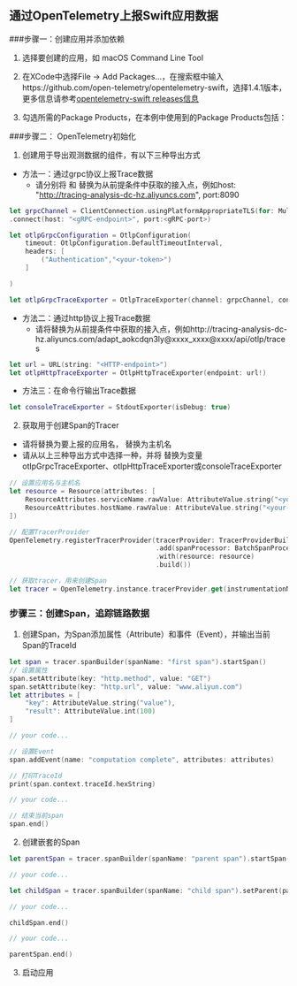 ## 通过OpenTelemetry上报Swift应用数据

###步骤一：创建应用并添加依赖
1. 选择要创建的应用，如 macOS Command Line Tool

2. 在XCode中选择File -> Add Packages...，在搜索框中输入https://github.com/open-telemetry/opentelemetry-swift，选择1.4.1版本，更多信息请参考[opentelemetry-swift releases信息](https://github.com/open-telemetry/opentelemetry-swift/releases) 

3. 勾选所需的Package Products，在本例中使用到的Package Products包括：

###步骤二： OpenTelemetry初始化
1. 创建用于导出观测数据的组件，有以下三种导出方式
- 方法一：通过grpc协议上报Trace数据
    - 请分别将 <gRPC-endpoint> 和 <gRPC-port> 替换为从前提条件中获取的接入点，例如host: "http://tracing-analysis-dc-hz.aliyuncs.com", port:8090
```swift
let grpcChannel = ClientConnection.usingPlatformAppropriateTLS(for: MultiThreadedEventLoopGroup(numberOfThreads:1))
.connect(host: "<gRPC-endpoint>", port:<gRPC-port>)

let otlpGrpcConfiguration = OtlpConfiguration(
    timeout: OtlpConfiguration.DefaultTimeoutInterval,
    headers: [
        ("Authentication","<your-token>")
    ]

)

let otlpGrpcTraceExporter = OtlpTraceExporter(channel: grpcChannel, config: otlpGrpcConfiguration)
```

- 方法二：通过http协议上报Trace数据
   - 请将<HTTP-endpoint>替换为从前提条件中获取的接入点，例如http://tracing-analysis-dc-hz.aliyuncs.com/adapt_aokcdqn3ly@xxxx_xxxx@xxxx/api/otlp/traces
   
```swift
let url = URL(string: "<HTTP-endpoint>")
let otlpHttpTraceExporter = OtlpHttpTraceExporter(endpoint: url!)
```

- 方法三：在命令行输出Trace数据
```swift
let consoleTraceExporter = StdoutExporter(isDebug: true)
```

2. 获取用于创建Span的Tracer
- 请将<your-service-name>替换为要上报的应用名，<your-host-name> 替换为主机名
- 请从以上三种导出方式中选择一种，并将<trace-exporter> 替换为变量otlpGrpcTraceExporter、otlpHttpTraceExporter或consoleTraceExporter
```swift
// 设置应用名与主机名
let resource = Resource(attributes: [
    ResourceAttributes.serviceName.rawValue: AttributeValue.string("<your-service-name>"),
    ResourceAttributes.hostName.rawValue: AttributeValue.string("<your-host-name>")
])

// 配置TracerProvider
OpenTelemetry.registerTracerProvider(tracerProvider: TracerProviderBuilder()
                                     .add(spanProcessor: BatchSpanProcessor(spanExporter: <trace-exporter>)) // 通过gRPC协议上报至链路追踪
                                     .with(resource: resource)
                                     .build())

// 获取tracer，用来创建Span
let tracer = OpenTelemetry.instance.tracerProvider.get(instrumentationName: "instrumentation-library-name", instrumentationVersion: "1.0.0")
```

### 步骤三：创建Span，追踪链路数据
1. 创建Span，为Span添加属性（Attribute）和事件（Event），并输出当前Span的TraceId
```swift
let span = tracer.spanBuilder(spanName: "first span").startSpan()
// 设置属性
span.setAttribute(key: "http.method", value: "GET")
span.setAttribute(key: "http.url", value: "www.aliyun.com")
let attributes = [
    "key": AttributeValue.string("value"),
    "result": AttributeValue.int(100)
]

// your code...

// 设置Event
span.addEvent(name: "computation complete", attributes: attributes)

// 打印TraceId
print(span.context.traceId.hexString)

// your code...

// 结束当前span
span.end()
```

2. 创建嵌套的Span
```swift
let parentSpan = tracer.spanBuilder(spanName: "parent span").startSpan()

// your code...

let childSpan = tracer.spanBuilder(spanName: "child span").setParent(parentSpan).startSpan()

// your code...

childSpan.end()

// your code...

parentSpan.end()
```

3. 启动应用
